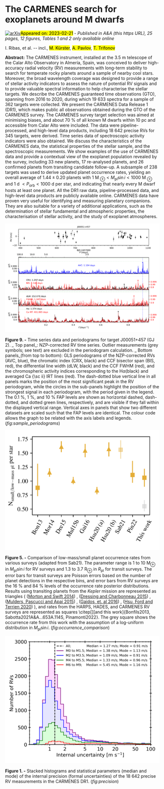 <div class="macros" style="visibility:hidden;">
$\newcommand{\ensuremath}{}$
$\newcommand{\xspace}{}$
$\newcommand{\object}[1]{\texttt{#1}}$
$\newcommand{\farcs}{{.}''}$
$\newcommand{\farcm}{{.}'}$
$\newcommand{\arcsec}{''}$
$\newcommand{\arcmin}{'}$
$\newcommand{\ion}[2]{#1#2}$
$\newcommand{\textsc}[1]{\textrm{#1}}$
$\newcommand{\hl}[1]{\textrm{#1}}$
$\newcommand{\AS}[3]{#1^{+#2}_{-#3}}$
$\newcommand{\Comm}[1]{\textcolor{red}{\textbf{#1}}}$
$\newcommand{\inst}[1]{\unskip^{\instrefs{#1}}}$
$\newcommand{\scsep}{\newcommand{\}{scsep}{,}}$
$\newcommand{\}{scsep}$</div>

<div class="macros" style="visibility:hidden;">
$\newcommand{\ensuremath}{}$
$\newcommand{\xspace}{}$
$\newcommand{\object}[1]{\texttt{#1}}$
$\newcommand{\farcs}{{.}''}$
$\newcommand{\farcm}{{.}'}$
$\newcommand{\arcsec}{''}$
$\newcommand{\arcmin}{'}$
$\newcommand{\ion}[2]{#1#2}$
$\newcommand{\textsc}[1]{\textrm{#1}}$
$\newcommand{\hl}[1]{\textrm{#1}}$
$\newcommand{\AS}[3]{#1^{+#2}_{-#3}}$
$\newcommand{\Comm}[1]{\textcolor{red}{\textbf{#1}}}$
$\newcommand{\inst}[1]{\unskip^{\instrefs{#1}}}$
$\newcommand{\scsep}{\newcommand{\}{scsep}{,}}$
$\newcommand{\}{scsep}$</div>



<div id="title">

# The CARMENES search for exoplanets around M dwarfs

</div>
<div id="comments">

[![arXiv](https://img.shields.io/badge/arXiv-2302.10528-b31b1b.svg)](https://arxiv.org/abs/2302.10528)<mark>Appeared on: 2023-02-21</mark> - _Published in A&A (this https URL), 25 pages, 12 figures, Tables 1 and 2 only available online_

</div>
<div id="authors">

I. Ribas, et al. -- incl., <mark><mark>M. Kürster</mark></mark>, <mark><mark>A. Pavlov</mark></mark>, <mark><mark>T. Trifonov</mark></mark>

</div>
<div id="abstract">

**Abstract:** The CARMENES instrument, installed at the 3.5 m telescope of the Calar Alto Observatory in Almería, Spain,   was conceived to deliver high-accuracy radial velocity (RV) measurements with long-term stability to search   for temperate rocky planets around a sample of nearby cool stars. Moreover, the broad wavelength coverage   was designed to provide a range of stellar activity indicators to assess the nature of potential RV signals   and to provide valuable spectral information to help characterise the stellar targets. We describe the CARMENES guaranteed time observations (GTO), spanning from 2016 to 2020, during which   19 633 spectra for a sample of 362 targets were collected. We present the CARMENES Data Release 1 (DR1), which   makes public all observations obtained during the GTO of the CARMENES survey. The CARMENES survey target selection was aimed at minimising biases, and about 70 \% of all known M   dwarfs within 10 pc and accessible from Calar Alto were included. The data were pipeline-processed, and   high-level data products, including 18 642 precise RVs for 345 targets, were derived.   Time series data of spectroscopic activity indicators were also obtained. We discuss the characteristics of the CARMENES data, the statistical properties of the stellar sample, and the   spectroscopic measurements. We show examples of the use of CARMENES data and provide a contextual view of   the exoplanet population revealed by the survey, including 33 new planets, 17 re-analysed planets, and 26   confirmed planets from transiting candidate follow-up. A subsample of 238 targets was used to derive updated   planet occurrence rates, yielding an overall average of $1.44\pm0.20$ planets with 1 M $_\oplus   < M_\mathrm{pl} \sin i < 1000$ M $_\oplus$ and 1 d $< P_\mathrm{orb} < 1000$ d per star, and indicating that   nearly every M dwarf hosts at least one planet. All the DR1 raw data, pipeline-processed data, and high-level   data products are publicly available online. CARMENES data have proven very useful for identifying and measuring planetary companions. They are   also suitable for a variety of additional applications, such as the determination of stellar fundamental   and atmospheric properties, the characterisation of stellar activity, and the study of exoplanet   atmospheres.

</div>

<div id="div_fig1">

<img src="tmp_2302.10528/./Fig/J00051+457_periodograms.png" alt="Fig9" width="100%"/>

**Figure 9. -** Time series data and periodograms for target J00051+457 (GJ 2). _ Top panel_: NZP-corrected
    RV time series. Outlier measurements (grey symbols; see text) are excluded in the periodogram
    calculation. _ Bottom panels_(from top to bottom): GLS periodograms of the NZP-corrected RVs (AVC, blue),
    the chromatic index (CRX, black) and CCF bisector span (BIS, red), the differential line width (dLW,
    black) and the CCF FWHM (red), and the chromospheric activity indices corresponding to the H$\alpha$(black) and averaged Ca {\sc ii} IRT lines (red). The dash-dotted blue vertical line in all panels
    marks the position of the most significant peak in the RV periodogram, while the circles in the
    sub-panels highlight the position of the strongest signal in each periodogram, with the period
    given in the legend. The 0.1 \%, 1 \%, and 10 \% FAP levels are shown as horizontal dashed, dash-dotted,
    and dotted  green lines, respectively, and are visible if they fall within the displayed vertical
    range. Vertical axes in panels that show two different datasets are scaled such that the
    FAP levels are identical. The colour code allows the graph to be related with the axis labels and legends. (*fig:sample_periodograms*)

</div>
<div id="div_fig2">

<img src="tmp_2302.10528/./Fig/occurrence_rate_comparison_paper.png" alt="Fig5" width="100%"/>

**Figure 5. -** Comparison of low-mass/small planet occurrence rates from various surveys (adapted from Sab21).
    The parameter range is 1 to 10 M$_\oplus$ in $M_\text{pl} \sin i$ for RV surveys and 1.3 to 3.7 R$_\oplus$ in
    $R_\text{pl}$ for transit surveys. The error bars for transit surveys are Poisson errors based on
    the number of planet detections in the respective bins, and error bars from RV surveys are the 16 \% and
    84 \% levels of the occurrence rate posterior distributions. Results using transiting planets from the
    *Kepler* mission are represented as triangles ( ([Morton and Swift 2014](https://ui.adsabs.harvard.edu/abs/2014ApJ...791...10M)) ,  ([Dressing and Charbonneau 2015](https://ui.adsabs.harvard.edu/abs/2015ApJ...807...45D)) ,
     ([Mulders, Pascucci and Apai 2015](https://ui.adsabs.harvard.edu/abs/2015ApJ...814..130M)) ,  ([Gaidos, et. al 2016](https://ui.adsabs.harvard.edu/abs/2016MNRAS.457.2877G)) ,   ([Hsu, Ford and Terrien 2020](https://ui.adsabs.harvard.edu/abs/2020MNRAS.498.2249H)) ), and rates from the HARPS, HADES, and
    CARMENES RV surveys are represented as squares
    \citep[][and this work]{Bonfils2013, Sabotta2021A&A...653A.114S, Pinamonti2022}. The grey
    square shows the occurrence rate from this work with the assumption of a log-uniform distribution in
    $M_\text{pl}\sin i$. (*fig:occurrence_comparison*)

</div>
<div id="div_fig3">

<img src="tmp_2302.10528/./Fig/CARMinternalreversed.png" alt="Fig1" width="100%"/>

**Figure 1. -** Stacked histograms and statistical parameters (median and mode) of the internal precision
    (formal uncertainties) of the 18 642 precise RV measurements in the CARMENES DR1. (*fig:precision*)

</div>